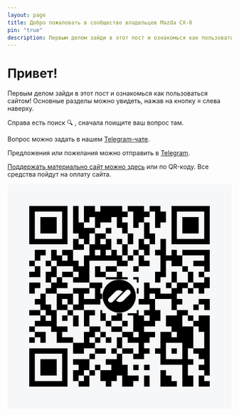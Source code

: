 ```yaml
---
layout: page
title: Добро пожаловать в сообщество владельцев Mazda CX-8
pin: "true"
description: Первым делом зайди в этот пост и ознакомься как пользоваться сайтом! Основные разделы можно увидеть, нажав на кнопку ≡ слева наверху.
---
```

# Привет!

Первым делом зайди в этот пост и ознакомься как пользоваться сайтом! Основные разделы можно увидеть, нажав на кнопку ≡ слева наверху. 

Справа есть поиск 🔍 , сначала поищите ваш вопрос там.

Вопрос можно задать в нашем [Telegram-чате](https://t.me/Mazda_CX_8/1 "Telegram-чате").

Предложения или пожелания можно отправить в [Telegram](https://t.me/mazda_cx8_bot "Telegram").


 [Поддержать материально сайт можно здесь](https://pay.cloudtips.ru/p/691a1a79 "Поддержать материально сайт можно здесь")  или по QR-коду. Все средства пойдут на оплату сайта.

![](assets/images/2023-01-01-about/tim.04.03.2025.13.04.23.png)
